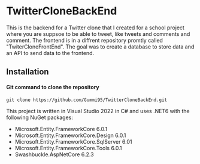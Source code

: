 # TwitterCloneBackEnd
This is the backend for a Twitter clone that I created for a school project where you are suppsoe to be able to tweet, like tweets and comments and comment.
The frontend is in a diffrent repository promtly called "TwiterCloneFrontEnd".
The goal was to create a database to store data and an API to send data to the frontend. 

## Installation
#### Git command to clone the repository
```
git clone https://github.com/Gummi95/TwitterCloneBackEnd.git
```
This project is written in Visual Studio 2022 in C# and uses .NET6 with the following NuGet packages:
* Microsoft.Entity.FrameworkCore 6.0.1
* Microsoft.Entity.FrameworkCore.Design 6.0.1
* Microsoft.Entity.FrameworkCore.SqlServer 6.01
* Microsoft.Entity.FrameworkCore.Tools 6.0.1
* Swashbuckle.AspNetCore 6.2.3

